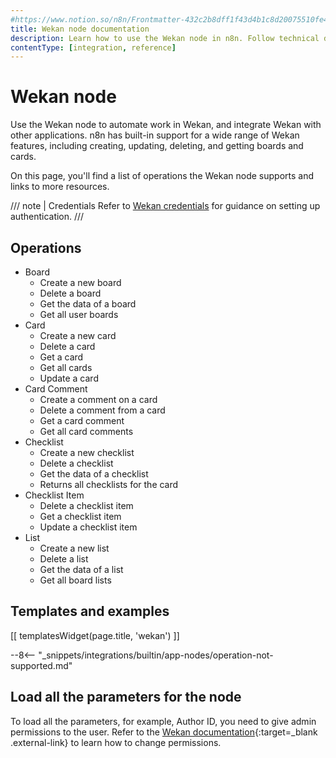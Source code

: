 ```yaml
---
#https://www.notion.so/n8n/Frontmatter-432c2b8dff1f43d4b1c8d20075510fe4
title: Wekan node documentation
description: Learn how to use the Wekan node in n8n. Follow technical documentation to integrate Wekan node into your workflows.
contentType: [integration, reference]
---
```


# Wekan node

Use the Wekan node to automate work in Wekan, and integrate Wekan with other applications. n8n has built-in support for a wide range of Wekan features, including creating, updating, deleting, and getting boards and cards. 

On this page, you'll find a list of operations the Wekan node supports and links to more resources.

/// note | Credentials
Refer to [Wekan credentials](/integrations/builtin/credentials/wekan.md) for guidance on setting up authentication. 
///

## Operations

* Board
    * Create a new board
    * Delete a board
    * Get the data of a board
    * Get all user boards
* Card
    * Create a new card
    * Delete a card
    * Get a card
    * Get all cards
    * Update a card
* Card Comment
    * Create a comment on a card
    * Delete a comment from a card
    * Get a card comment
    * Get all card comments
* Checklist
    * Create a new checklist
    * Delete a checklist
    * Get the data of a checklist
    * Returns all checklists for the card
* Checklist Item
    * Delete a checklist item
    * Get a checklist item
    * Update a checklist item
* List
    * Create a new list
    * Delete a list
    * Get the data of a list
    * Get all board lists

## Templates and examples

<!-- see https://www.notion.so/n8n/Pull-in-templates-for-the-integrations-pages-37c716837b804d30a33b47475f6e3780 -->
[[ templatesWidget(page.title, 'wekan') ]]

--8<-- "_snippets/integrations/builtin/app-nodes/operation-not-supported.md"

## Load all the parameters for the node

To load all the parameters, for example, Author ID, you need to give admin permissions to the user. Refer to the [Wekan documentation](https://github.com/wekan/wekan/wiki/Features#members-click-member-initials-or-avatar--permissions-adminnormalcomment-only){:target=_blank .external-link} to learn how to change permissions.

